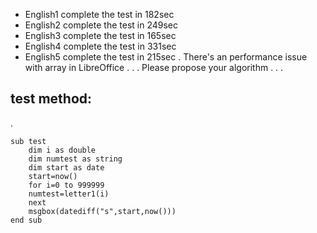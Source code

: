 - English1 complete the test in 182sec
- English2 complete the test in 249sec
- English3 complete the test in 165sec
- English4 complete the test in 331sec
- English5 complete the test in 215sec
.
There's an performance issue with array in LibreOffice
.
.
.
Please propose your algorithm
.
.
.
## test method:
.
```
sub test
	dim i as double
	dim numtest as string
	dim start as date
	start=now()
	for i=0 to 999999
	numtest=letter1(i)
	next
	msgbox(datediff("s",start,now()))
end sub
```
